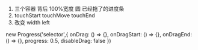 1. 三个容器 背后 100%宽度 圆 已经拖了的进度条
2. touchStart touchMove touchEnd
3. 改变 width left

  new Progress('selector',{
    onDrag: () => {},
    onDragStart: () => {},
    onDragEnd: () => {},
    progress: 0.5,
    disableDrag: false
  })